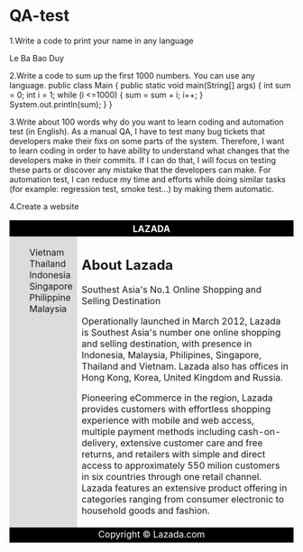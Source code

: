 # QA-test
1.Write a code to print your name in any language
<html>
<head>
<title>This is my name</title>
</head>
<body>

<p>Le Ba Bao Duy</p>

</body>
</html>

2.Write a code to sum up the first 1000 numbers. You can use any language.
public class Main
{
    public static void main(String[] args)
    {
        int sum = 0;
        int i = 1;
        while (i <=1000)
        { 
                sum = sum + i;
                i++;
        }
        System.out.println(sum);
    }
}

3.Write about 100 words why do you want to learn coding and automation test (in English). 
As a manual QA, I have to test many bug tickets that developers make their fixs on some parts of the system. Therefore, I want to learn coding in order to have ability to understand what changes that the developers make in their commits. If I can do that, I will focus on testing these parts or discover any mistake that the developers can make. For automation test, I can reduce my time and efforts while doing similar tasks (for example: regression test, smoke test...) by making them  automatic.

4.Create a website

<html>
<body>

<table style="width:100%">
  <tr>
    <th colspan="2" bgcolor="#000000"><font color="#FFFFFF">LAZADA</font></th>
  </tr>
  <tr>
    <td valign="top" bgcolor="#DCDCDC">
       <ul style="list-style-type: none;">
          <li>Vietnam</li>
          <li>Thailand</li>
          <li>Indonesia</li>
          <li>Singapore</li>
          <li>Philippine</li>
          <li>Malaysia</li>
       </ul>
    </td>
    <td>
       <h2>About Lazada</h2>
       <p>Southest Asia's No.1 Online Shopping and Selling Destination</p>
       <p>Operationally launched in March 2012, Lazada is Southest Asia's number one online shopping and selling destination, with presence in Indonesia, Malaysia, Philipines, Singapore, Thailand and Vietnam. Lazada also has offices in Hong Kong, Korea, United Kingdom and Russia.</p>
       <p>Pioneering eCommerce in the region, Lazada provides customers with effortless shopping experience with mobile and web access, multiple payment methods including cash-on-delivery, extensive customer care and free returns, and retailers with simple and direct access to approximately 550 milion customers in six countries through one retail channel. Lazada features an extensive product offering in categories ranging from consumer electronic to household goods and fashion.</p>
    </td>
  </tr>
  <tr>
    <td colspan="2" align="center" bgcolor="#000000"><font color="#FFFFFF">Copyright © Lazada.com</font></td>
  </tr>
</table>

</body>
</html>

